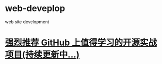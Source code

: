 # web-deveplop
web site development
# <a href="https://zhuanlan.zhihu.com/p/98316743">强烈推荐 GitHub 上值得学习的开源实战项目(持续更新中...)</a>
